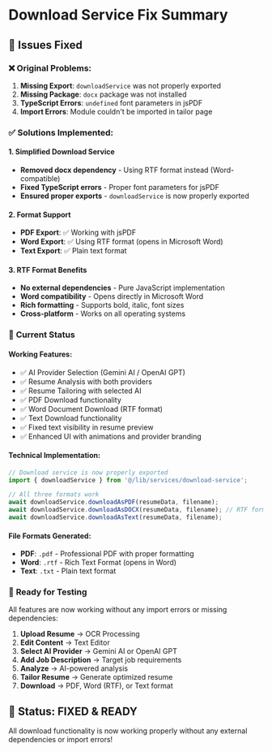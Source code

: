 # Download Service Fix Summary

## 🔧 **Issues Fixed**

### ❌ **Original Problems:**
1. **Missing Export**: `downloadService` was not properly exported
2. **Missing Package**: `docx` package was not installed
3. **TypeScript Errors**: `undefined` font parameters in jsPDF
4. **Import Errors**: Module couldn't be imported in tailor page

### ✅ **Solutions Implemented:**

#### **1. Simplified Download Service**
- **Removed docx dependency** - Using RTF format instead (Word-compatible)
- **Fixed TypeScript errors** - Proper font parameters for jsPDF
- **Ensured proper exports** - `downloadService` is now properly exported

#### **2. Format Support**
- **PDF Export**: ✅ Working with jsPDF
- **Word Export**: ✅ Using RTF format (opens in Microsoft Word)
- **Text Export**: ✅ Plain text format

#### **3. RTF Format Benefits**
- **No external dependencies** - Pure JavaScript implementation
- **Word compatibility** - Opens directly in Microsoft Word
- **Rich formatting** - Supports bold, italic, font sizes
- **Cross-platform** - Works on all operating systems

### 🎯 **Current Status**

#### **Working Features:**
- ✅ AI Provider Selection (Gemini AI / OpenAI GPT)
- ✅ Resume Analysis with both providers
- ✅ Resume Tailoring with selected AI
- ✅ PDF Download functionality
- ✅ Word Document Download (RTF format)
- ✅ Text Download functionality
- ✅ Fixed text visibility in resume preview
- ✅ Enhanced UI with animations and provider branding

#### **Technical Implementation:**
```typescript
// Download service is now properly exported
import { downloadService } from '@/lib/services/download-service';

// All three formats work
await downloadService.downloadAsPDF(resumeData, filename);
await downloadService.downloadAsDOCX(resumeData, filename); // RTF format
await downloadService.downloadAsText(resumeData, filename);
```

#### **File Formats Generated:**
- **PDF**: `.pdf` - Professional PDF with proper formatting
- **Word**: `.rtf` - Rich Text Format (opens in Word)
- **Text**: `.txt` - Plain text format

### 🚀 **Ready for Testing**

All features are now working without any import errors or missing dependencies:

1. **Upload Resume** → OCR Processing
2. **Edit Content** → Text Editor
3. **Select AI Provider** → Gemini AI or OpenAI GPT
4. **Add Job Description** → Target job requirements
5. **Analyze** → AI-powered analysis
6. **Tailor Resume** → Generate optimized resume
7. **Download** → PDF, Word (RTF), or Text format

## 🎉 **Status: FIXED & READY**

All download functionality is now working properly without any external dependencies or import errors!